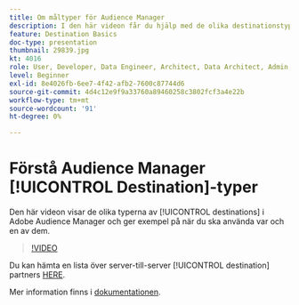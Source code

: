 ```yaml
---
title: Om måltyper för Audience Manager
description: I den här videon får du hjälp med de olika destinationstyperna i Adobe Audience Manager och exempel på när du ska använda var och en av dem.
feature: Destination Basics
doc-type: presentation
thumbnail: 29839.jpg
kt: 4016
role: User, Developer, Data Engineer, Architect, Data Architect, Admin, Leader
level: Beginner
exl-id: 8e4026fb-6ee7-4f42-afb2-7600c87744d6
source-git-commit: 4d4c12e9f9a33760a89460258c3802fcf3a4e22b
workflow-type: tm+mt
source-wordcount: '91'
ht-degree: 0%

---
```


# Förstå Audience Manager [!UICONTROL Destination]-typer

Den här videon visar de olika typerna av [!UICONTROL destinations] i Adobe Audience Manager och ger exempel på när du ska använda var och en av dem.

>[!VIDEO](https://video.tv.adobe.com/v/29839/?quality=12)

Du kan hämta en lista över server-till-server [!UICONTROL destination] partners [HERE](https://experienceleague.adobe.com/docs/audience-manager/user-guide/overview/gdpr/assets/AAM-Partners-October2019.xlsx).

Mer information finns i [dokumentationen](https://experienceleague.adobe.com/docs/audience-manager/user-guide/features/destinations/destinations.html).
